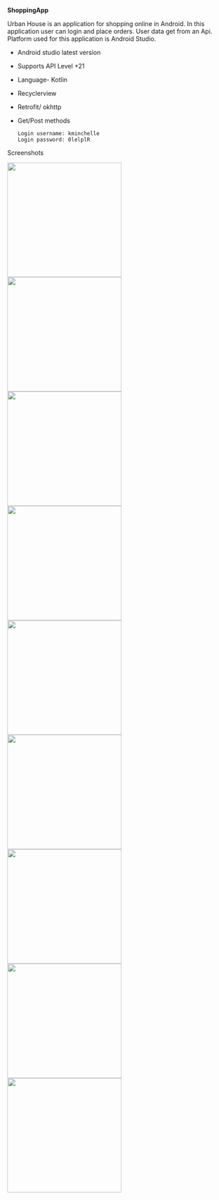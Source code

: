**ShoppingApp**

Urban House is an application for shopping online in Android. In this application user can login and place orders. User data get from
an Api. Platform used for this application is Android Studio.

- Android studio latest version
- Supports API Level +21
- Language- Kotlin
- Recyclerview
- Retrofit/ okhttp
- Get/Post methods

      Login username: kminchelle
      Login password: 0lelplR

Screenshots

<img src="https://user-images.githubusercontent.com/65955924/225838703-225646a3-58ad-4c1f-ba7a-bee601702d97.jpg" width="260" >  <img src="https://user-images.githubusercontent.com/65955924/225840747-8e357f69-70f1-4644-a13c-cccaa7ec55c3.jpg" width="260" >
<img src="https://user-images.githubusercontent.com/65955924/225840836-984f29fc-cc08-4253-8c6f-64cde795462a.jpg" width="260" >
<img src="https://user-images.githubusercontent.com/65955924/225841662-bab5357d-6a51-4b35-8f13-1b9c91f78dff.jpg" width="260" >
<img src="https://user-images.githubusercontent.com/65955924/225841583-0c80eb8a-78bf-42e7-adaa-39790b83ba3b.jpg" width="260" >
<img src="https://user-images.githubusercontent.com/65955924/225841621-15fb6022-2be4-4464-9529-f10cead1a2e5.jpg" width="260" >
<img src="https://user-images.githubusercontent.com/65955924/225841713-7a9251ca-fa29-4676-800d-300333d2ca63.jpg" width="260" >
<img src="https://user-images.githubusercontent.com/65955924/225841738-201f821d-1485-4add-877c-fc90d97e07ea.jpg" width="260" >
<img src="https://user-images.githubusercontent.com/65955924/225841757-2f2ffea5-df26-4e2d-ac6a-327d0632f200.jpg" width="260" >
